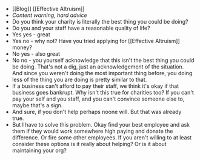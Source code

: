 - [[Blog]] [[Effective Altruism]]
- *Content warning, hard advice*
- Do you think your charity is literally the best thing you could be doing?
- Do you and your staff have a reasonable quality of life?
- Yes yes - great
- Yes no - why not? Have you tried applying for [[Effective Altruism]] money?
- No yes - also great
- No no - you yourself acknowledge that this isn't the best thing you could be doing. That's not a dig, just an acknowledgement of the situation. And since you weren't doing the most important thing before, you doing less of the thing you are doing is pretty similar to that.
- If a business can't afford to pay their staff, we think it's okay if that business goes bankrupt. Why isn't this true for charities too? If you can't pay your self and you staff, and you can't convince someone else to, maybe that's a sign.
- And sure, if you don't help perhaps noone will. But that was already true.
- But I have to solve this problem. Okay find your best employee and ask them if they would work somewhere high paying and donate the difference. Or fire some other employees. If you aren't willing to at least consider these options is it really about helping? Or is it about maintaining your org?